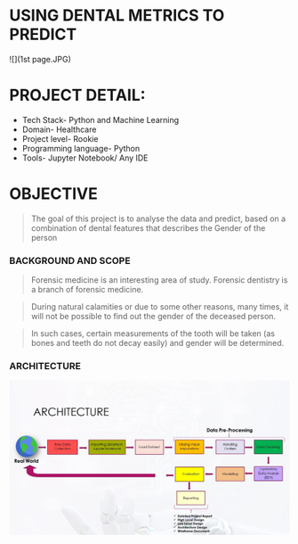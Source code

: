 # USING DENTAL METRICS TO PREDICT 

![](1st page.JPG)

# PROJECT DETAIL:

* Tech Stack- Python and Machine Learning
* Domain- Healthcare
* Project level- Rookie
* Programming language- Python
* Tools- Jupyter Notebook/ Any IDE 


# OBJECTIVE
 
> The goal of this project is to analyse the data and
> predict, based on a combination of dental features
> that describes the Gender of the person



### BACKGROUND AND SCOPE

> Forensic medicine is an interesting area of study. Forensic 
  dentistry is a branch of forensic medicine.

> During natural calamities or due to some other reasons, 
  many times, it will not be possible to find out the gender of 
  the deceased person.

> In such cases, certain measurements of the tooth will be 
  taken (as bones and teeth do not decay easily) and gender 
  will be determined.




### ARCHITECTURE 

![](assets/arch.JPG)



